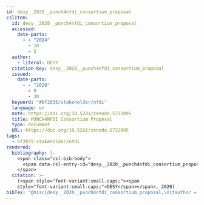 ```yaml
---
id: desy__2020__punch4nfdi_consortium_proposal
cslItem:
  id: desy__2020__punch4nfdi_consortium_proposal
  accessed:
    date-parts:
      - - "2024"
        - 10
        - 5
  author:
    - literal: DESY
  citation-key: desy__2020__punch4nfdi_consortium_proposal
  issued:
    date-parts:
      - - "2020"
        - 9
        - 30
  keyword: "#bf2035/stakeholder/nfdi"
  language: en
  note: https://doi.org/10.5281/zenodo.5722895
  title: PUNCH4NFDI Consortium Proposal
  type: document
  URL: https://doi.org/10.5281/zenodo.5722895
tags:
  - bf2035:stakeholder/nfdi
rendered:
  bibliography: |-
    <span class="csl-bib-body">
      <span data-csl-entry-id="desy__2020__punch4nfdi_consortium_proposal" class="csl-entry"><span class='author-bib'>DESY</span>. <span class='date-bib'>(2020)</span>. <span class='title'><i><b><span style="font-style:normal;">PUNCH4NFDI Consortium Proposal</span></b></i></span>. <span class='URL'><a href='https://doi.org/10.5281/zenodo.5722895'>LINK</a></span></span>
    </span>
  citation: >-
    (<span style="font-variant:small-caps;"><span
    style="font-variant:small-caps;">DESY</span></span>, 2020)
bibTex: "@misc{desy__2020__punch4nfdi_consortium_proposal,\n\tauthor = {{DESY}},\n\tyear = {2020},\n\tmonth = {sep 30},\n\tnote = {https://doi.org/10.5281/zenodo.5722895},\n\ttitle = {PUNCH4NFDI {Consortium} {Proposal}},\n\turl = {https://doi.org/10.5281/zenodo.5722895},\n\thowpublished = {https://doi.org/10.5281/zenodo.5722895},\n}\n\n"
---
```

